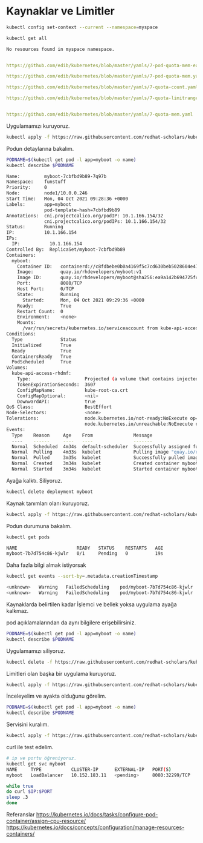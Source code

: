 # Kaynaklar ve Limitler

```sh
kubectl config set-context --current --namespace=myspace

kubectl get all

No resources found in myspace namespace.

```

```yaml

https://github.com/edib/kubernetes/blob/master/yamls/7-pod-quota-mem-exceed.yaml

https://github.com/edib/kubernetes/blob/master/yamls/7-pod-quota-mem.yaml

https://github.com/edib/kubernetes/blob/master/yamls/7-quota-count.yaml

https://github.com/edib/kubernetes/blob/master/yamls/7-quota-limitrange.yaml


https://github.com/edib/kubernetes/blob/master/yamls/7-quota-mem.yaml


```

Uygulamamızı kuruyoruz. 

```sh
kubectl apply -f https://raw.githubusercontent.com/redhat-scholars/kubernetes-tutorial/master/apps/kubefiles/myboot-deployment.yml
```

Podun detaylarına bakalım.

```sh
PODNAME=$(kubectl get pod -l app=myboot -o name)
kubectl describe $PODNAME

Name:         myboot-7cbfbd9b89-7q97b
Namespace:    funstuff
Priority:     0
Node:         node1/10.0.0.246
Start Time:   Mon, 04 Oct 2021 09:28:36 +0000
Labels:       app=myboot
              pod-template-hash=7cbfbd9b89
Annotations:  cni.projectcalico.org/podIP: 10.1.166.154/32
              cni.projectcalico.org/podIPs: 10.1.166.154/32
Status:       Running
IP:           10.1.166.154
IPs:
  IP:           10.1.166.154
Controlled By:  ReplicaSet/myboot-7cbfbd9b89
Containers:
  myboot:
    Container ID:   containerd://c8fdbebe0b0a4169f5c7cd630beb5028604e473e38ea1473ca117c697a3e13e8
    Image:          quay.io/rhdevelopers/myboot:v1
    Image ID:       quay.io/rhdevelopers/myboot@sha256:ea9a142b694725fc7624cda0d7cf5484d7b28239dd3f1c768be16fc3eb7f1bd0
    Port:           8080/TCP
    Host Port:      0/TCP
    State:          Running
      Started:      Mon, 04 Oct 2021 09:29:36 +0000
    Ready:          True
    Restart Count:  0
    Environment:    <none>
    Mounts:
      /var/run/secrets/kubernetes.io/serviceaccount from kube-api-access-rhdmf (ro)
Conditions:
  Type              Status
  Initialized       True 
  Ready             True 
  ContainersReady   True 
  PodScheduled      True 
Volumes:
  kube-api-access-rhdmf:
    Type:                    Projected (a volume that contains injected data from multiple sources)
    TokenExpirationSeconds:  3607
    ConfigMapName:           kube-root-ca.crt
    ConfigMapOptional:       <nil>
    DownwardAPI:             true
QoS Class:                   BestEffort
Node-Selectors:              <none>
Tolerations:                 node.kubernetes.io/not-ready:NoExecute op=Exists for 300s
                             node.kubernetes.io/unreachable:NoExecute op=Exists for 300s
Events:
  Type    Reason     Age    From               Message
  ----    ------     ----   ----               -------
  Normal  Scheduled  4m34s  default-scheduler  Successfully assigned funstuff/myboot-7cbfbd9b89-7q97b to node1
  Normal  Pulling    4m33s  kubelet            Pulling image "quay.io/rhdevelopers/myboot:v1"
  Normal  Pulled     3m35s  kubelet            Successfully pulled image "quay.io/rhdevelopers/myboot:v1" in 58.347827289s
  Normal  Created    3m34s  kubelet            Created container myboot
  Normal  Started    3m34s  kubelet            Started container myboot

```
Ayağa kalktı.
Siliyoruz.

```sh
kubectl delete deployment myboot
```

Kaynak tanımları olanı kuruyoruz.

```sh
kubectl apply -f https://raw.githubusercontent.com/redhat-scholars/kubernetes-tutorial/master/apps/kubefiles/myboot-deployment-resources.yml
```
Podun durumuna bakalım.
```sh
kubectl get pods

NAME                      READY   STATUS    RESTARTS   AGE
myboot-7b7d754c86-kjwlr   0/1     Pending   0          19s
```
Daha fazla bilgi almak istiyorsak

```sh
kubectl get events --sort-by=.metadata.creationTimestamp

<unknown>   Warning   FailedScheduling    pod/myboot-7b7d754c86-kjwlr    0/6 nodes are available: 6 Insufficient cpu.
<unknown>   Warning   FailedScheduling    pod/myboot-7b7d754c86-kjwlr    0/6 nodes are available: 6 Insufficient cpu.
```

Kaynaklarda belirtilen kadar İşlemci ve bellek yoksa uygulama ayağa kalkmaz.

pod açıklamalarından da aynı bilgilere erişebilirsiniz.

```sh
PODNAME=$(kubectl get pod -l app=myboot -o name)
kubectl describe $PODNAME
```
Uygulamamızı siliyoruz.

```sh
kubectl delete -f https://raw.githubusercontent.com/redhat-scholars/kubernetes-tutorial/master/apps/kubefiles/myboot-deployment-resources.yml
```

Limitleri olan başka bir uygulama kuruyoruz.

```sh
kubectl apply -f https://raw.githubusercontent.com/redhat-scholars/kubernetes-tutorial/master/apps/kubefiles/myboot-deployment-resources-limits.yml

```

İnceleyelim ve ayakta olduğunu görelim.
```sh
PODNAME=$(kubectl get pod -l app=myboot -o name)
kubectl describe $PODNAME
```

Servisini kuralım.
```sh
kubectl apply -f https://raw.githubusercontent.com/redhat-scholars/kubernetes-tutorial/master/apps/kubefiles/myboot-service.yml

```
curl ile test edelim.
```sh
# ip ve portu öğreniyoruz.
kubectl get svc myboot
NAME     TYPE           CLUSTER-IP      EXTERNAL-IP   PORT(S)          AGE
myboot   LoadBalancer   10.152.183.11   <pending>     8080:32299/TCP   6h38m

while true
do curl $IP:$PORT
sleep .3
done
```

Referanslar
https://kubernetes.io/docs/tasks/configure-pod-container/assign-cpu-resource/
https://kubernetes.io/docs/concepts/configuration/manage-resources-containers/
